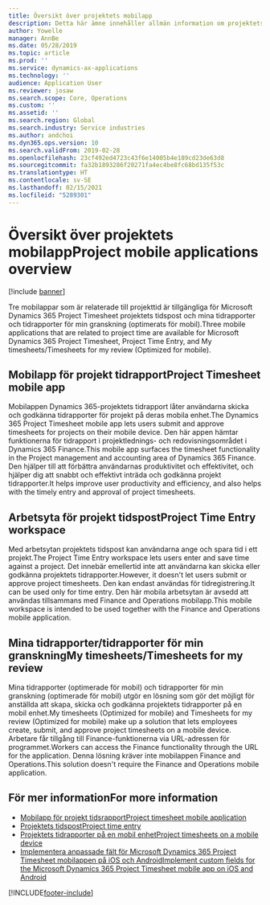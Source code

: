 ```yaml
---
title: Översikt över projektets mobilapp
description: Detta här ämne innehåller allmän information om projektets tidsrelaterade appar för Microsoft Dynamics 365 Project Timesheet, projekttid och mina tidrapporter/tidrapporter som är tillgängliga på en mobil enhet.
author: Yowelle
manager: AnnBe
ms.date: 05/28/2019
ms.topic: article
ms.prod: ''
ms.service: dynamics-ax-applications
ms.technology: ''
audience: Application User
ms.reviewer: josaw
ms.search.scope: Core, Operations
ms.custom: ''
ms.assetid: ''
ms.search.region: Global
ms.search.industry: Service industries
ms.author: andchoi
ms.dyn365.ops.version: 10
ms.search.validFrom: 2019-02-28
ms.openlocfilehash: 23cf492ed4723c43f6e14005b4e189cd23de63d8
ms.sourcegitcommit: fa32b1893286f20271fa4ec4be8fc68bd135f53c
ms.translationtype: HT
ms.contentlocale: sv-SE
ms.lasthandoff: 02/15/2021
ms.locfileid: "5289301"
---
```

# <a name="project-mobile-applications-overview"></a><span data-ttu-id="4b226-103">Översikt över projektets mobilapp</span><span class="sxs-lookup"><span data-stu-id="4b226-103">Project mobile applications overview</span></span>

[!include [banner](../includes/banner.md)]

<span data-ttu-id="4b226-104">Tre mobilappar som är relaterade till projekttid är tillgängliga för Microsoft Dynamics 365 Project Timesheet projektets tidspost och mina tidrapporter och tidrapporter för min granskning (optimerats för mobil).</span><span class="sxs-lookup"><span data-stu-id="4b226-104">Three mobile applications that are related to project time are available for Microsoft Dynamics 365 Project Timesheet, Project Time Entry, and My timesheets/Timesheets for my review (Optimized for mobile).</span></span>

## <a name="project-timesheet-mobile-app"></a><span data-ttu-id="4b226-105">Mobilapp för projekt tidrapport</span><span class="sxs-lookup"><span data-stu-id="4b226-105">Project Timesheet mobile app</span></span>

<span data-ttu-id="4b226-106">Mobilappen Dynamics 365-projektets tidrapport låter användarna skicka och godkänna tidrapporter för projekt på deras mobila enhet.</span><span class="sxs-lookup"><span data-stu-id="4b226-106">The Dynamics 365 Project Timesheet mobile app lets users submit and approve timesheets for projects on their mobile device.</span></span> <span data-ttu-id="4b226-107">Den här appen hämtar funktionerna för tidrapport i projektlednings- och redovisningsområdet i Dynamics 365 Finance.</span><span class="sxs-lookup"><span data-stu-id="4b226-107">This mobile app surfaces the timesheet functionality in the Project management and accounting area of Dynamics 365 Finance.</span></span> <span data-ttu-id="4b226-108">Den hjälper till att förbättra användarnas produktivitet och effektivitet, och hjälper dig att snabbt och effektivt inträda och godkänna projekt tidrapporter.</span><span class="sxs-lookup"><span data-stu-id="4b226-108">It helps improve user productivity and efficiency, and also helps with the timely entry and approval of project timesheets.</span></span>

## <a name="project-time-entry-workspace"></a><span data-ttu-id="4b226-109">Arbetsyta för projekt tidspost</span><span class="sxs-lookup"><span data-stu-id="4b226-109">Project Time Entry workspace</span></span>

<span data-ttu-id="4b226-110">Med arbetsytan projektets tidspost kan användarna ange och spara tid i ett projekt.</span><span class="sxs-lookup"><span data-stu-id="4b226-110">The Project Time Entry workspace lets users enter and save time against a project.</span></span> <span data-ttu-id="4b226-111">Det innebär emellertid inte att användarna kan skicka eller godkänna projektets tidrapporter.</span><span class="sxs-lookup"><span data-stu-id="4b226-111">However, it doesn't let users submit or approve project timesheets.</span></span> <span data-ttu-id="4b226-112">Den kan endast användas för tidregistrering.</span><span class="sxs-lookup"><span data-stu-id="4b226-112">It can be used only for time entry.</span></span> <span data-ttu-id="4b226-113">Den här mobila arbetsytan är avsedd att användas tillsammans med Finance and Operations mobilapp.</span><span class="sxs-lookup"><span data-stu-id="4b226-113">This mobile workspace is intended to be used together with the Finance and Operations mobile application.</span></span>

## <a name="my-timesheetstimesheets-for-my-review"></a><span data-ttu-id="4b226-114">Mina tidrapporter/tidrapporter för min granskning</span><span class="sxs-lookup"><span data-stu-id="4b226-114">My timesheets/Timesheets for my review</span></span>

<span data-ttu-id="4b226-115">Mina tidrapporter (optimerade för mobil) och tidrapporter för min granskning (optimerade för mobil) utgör en lösning som gör det möjligt för anställda att skapa, skicka och godkänna projektets tidrapporter på en mobil enhet.</span><span class="sxs-lookup"><span data-stu-id="4b226-115">My timesheets (Optimized for mobile) and Timesheets for my review (Optimized for mobile) make up a solution that lets employees create, submit, and approve project timesheets on a mobile device.</span></span> <span data-ttu-id="4b226-116">Arbetare får tillgång till Finance-funktionerna via URL-adressen för programmet.</span><span class="sxs-lookup"><span data-stu-id="4b226-116">Workers can access the Finance functionality through the URL for the application.</span></span> <span data-ttu-id="4b226-117">Denna lösning kräver inte mobilappen Finance and Operations.</span><span class="sxs-lookup"><span data-stu-id="4b226-117">This solution doesn't require the Finance and Operations mobile application.</span></span>

## <a name="for-more-information"></a><span data-ttu-id="4b226-118">För mer information</span><span class="sxs-lookup"><span data-stu-id="4b226-118">For more information</span></span>

- [<span data-ttu-id="4b226-119">Mobilapp för projekt tidsrapport</span><span class="sxs-lookup"><span data-stu-id="4b226-119">Project timesheet mobile application</span></span>](project-timesheet.md)
- [<span data-ttu-id="4b226-120">Projektets tidspost</span><span class="sxs-lookup"><span data-stu-id="4b226-120">Project time entry</span></span>]( project-time-entry-mobile-workspace.md)
- [<span data-ttu-id="4b226-121">Projektets tidrapporter på en mobil enhet</span><span class="sxs-lookup"><span data-stu-id="4b226-121">Project timesheets on a mobile device</span></span>](Mobile-timesheets.md)
- [<span data-ttu-id="4b226-122">Implementera anpassade fält för Microsoft Dynamics 365 Project Timesheet mobilappen på iOS och Android</span><span class="sxs-lookup"><span data-stu-id="4b226-122">Implement custom fields for the Microsoft Dynamics 365 Project Timesheet mobile app on iOS and Android</span></span>](custom-fields-mobile.md)


[!INCLUDE[footer-include](../includes/footer-banner.md)]